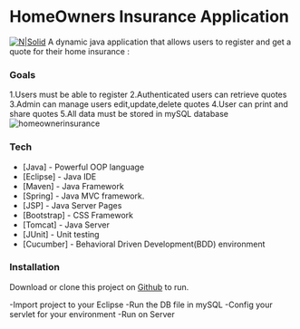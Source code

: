 # HomeOwners Insurance Application
[![N|Solid](https://cldup.com/dTxpPi9lDf.thumb.png)](https://nodesource.com/products/nsolid)
A dynamic java application that allows users to register and get a quote for their home insurance :
### Goals
1.Users must be able to register
2.Authenticated users can retrieve quotes
3.Admin can manage users edit,update,delete quotes
4.User can print and share quotes
5.All data must be stored in mySQL database
![homeownerinsurance](https://user-images.githubusercontent.com/24412464/41370956-a0711c06-6f0e-11e8-9fa1-97bcb001c40e.PNG)
### Tech
* [Java] - Powerful OOP language
* [Eclipse] - Java IDE
* [Maven] - Java Framework
* [Spring] - Java MVC framework.
* [JSP] - Java Server Pages 
* [Bootstrap] - CSS Framework
* [Tomcat] - Java Server 
* [JUnit] - Unit testing
* [Cucumber] - Behavioral Driven Development(BDD) environment

### Installation

Download or clone this project on [Github](https://github.com/Maccauhuru/HomeOwners-Insurance-Java-Application) to run.

-Import project to your Eclipse
-Run the DB file in mySQL
-Config your servlet for your environment
-Run on Server






